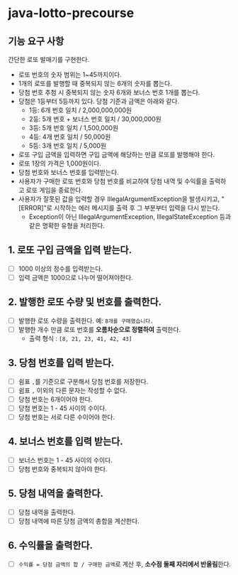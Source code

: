 # java-lotto-precourse
## 기능 요구 사항
간단한 로또 발매기를 구현한다.

* 로또 번호의 숫자 범위는 1~45까지이다.
* 1개의 로또를 발행할 때 중복되지 않는 6개의 숫자를 뽑는다.
* 당첨 번호 추첨 시 중복되지 않는 숫자 6개와 보너스 번호 1개를 뽑는다.
* 당첨은 1등부터 5등까지 있다. 당첨 기준과 금액은 아래와 같다.
    * 1등: 6개 번호 일치 / 2,000,000,000원
    * 2등: 5개 번호 + 보너스 번호 일치 / 30,000,000원
    * 3등: 5개 번호 일치 / 1,500,000원
    * 4등: 4개 번호 일치 / 50,000원
    * 5등: 3개 번호 일치 / 5,000원
* 로또 구입 금액을 입력하면 구입 금액에 해당하는 만큼 로또를 발행해야 한다.
* 로또 1장의 가격은 1,000원이다.
* 당첨 번호와 보너스 번호를 입력받는다.
* 사용자가 구매한 로또 번호와 당첨 번호를 비교하여 당첨 내역 및 수익률을 출력하고 로또 게임을 종료한다.
* 사용자가 잘못된 값을 입력할 경우 IllegalArgumentException을 발생시키고, "[ERROR]"로 시작하는 에러 메시지를 출력 후 그 부분부터 입력을 다시 받는다.
    * Exception이 아닌 IllegalArgumentException, IllegalStateException 등과 같은 명확한 유형을 처리한다.

## 1. 로또 구입 금액을 입력 받는다. 
* [ ] 1000 이상의 정수를 입력받는다.
* [ ] 입력 금액은 1000으로 나누어 떨어져야한다.

## 2. 발행한 로또 수량 및 번호를 출력한다.
* [ ] 발행한 로또 수량을 출력한다. 예: `8개를 구매했습니다.`
* [ ] 발행한 개수 만큼 로또 번호를 **오름차순으로 정렬하여** 출력한다.
    * 출력 형식 : `[8, 21, 23, 41, 42, 43]` 

## 3. 당첨 번호를 입력 받는다.
* [ ] 쉼표 `,`를 기준으로 구분해서 당첨 번호를 저장한다.
* [ ] 쉼표 `,` 이외의 다른 문자는 작성할 수 없다.
* [ ] 당첨 번호는 6개이어야 한다.
* [ ] 당첨 번호는 1 - 45 사이의 수이다.
* [ ] 당첨 번호는 서로 다른 수이어야 한다.

## 4. 보너스 번호를 입력 받는다.
* [ ] 보너스 번호는 1 - 45 사이의 수이다.
* [ ] 당첨 번호와 중복되지 않아야 한다.

## 5. 당첨 내역을 출력한다.
* [ ] 당첨 내역을 출력한다.
* [ ] 당첨 내역에 따른 당첨 금액의 총합을 계산한다.

## 6. 수익률을 출력한다.
* [ ] `수익률 = 당첨 금액의 합 / 구매한 금액`로 계산 후, **소수점 둘째 자리에서 반올림**한다.